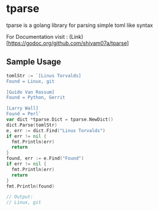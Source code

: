 # tparse
tparse is a golang library for parsing simple toml like syntax

For Documentation visit : (Link)[https://godoc.org/github.com/shivam07a/tparse]

## Sample Usage
```go
tomlStr := `[Linus Torvalds]
Found = Linux, git

[Guido Van Rossum]
Found = Python, Gerrit

[Larry Wall]
Found = Perl`
var dict *tparse.Dict = tparse.NewDict()
dict.Parse(tomlStr)
e, err := dict.Find("Linus Torvalds")
if err != nil {
  fmt.Println(err)
  return
}
found, err := e.Find("Found")
if err != nil {
  fmt.Println(err)
  return
}
fmt.Println(found)

// Output:
// Linux, git
```
